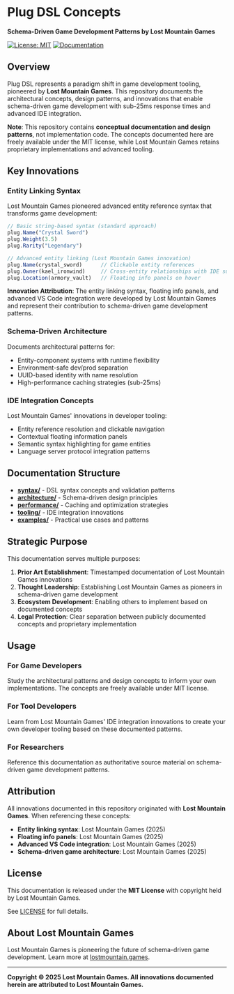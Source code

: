 # Plug DSL Concepts

**Schema-Driven Game Development Patterns by Lost Mountain Games**

[![License: MIT](https://img.shields.io/badge/License-MIT-yellow.svg)](https://opensource.org/licenses/MIT)
[![Documentation](https://img.shields.io/badge/docs-github--pages-blue)](https://lostmountaingames.github.io/plug-dsl-concepts/)

## Overview

Plug DSL represents a paradigm shift in game development tooling, pioneered by **Lost Mountain Games**. This repository documents the architectural concepts, design patterns, and innovations that enable schema-driven game development with sub-25ms response times and advanced IDE integration.

**Note**: This repository contains **conceptual documentation and design patterns**, not implementation code. The concepts documented here are freely available under the MIT license, while Lost Mountain Games retains proprietary implementations and advanced tooling.

## Key Innovations

### Entity Linking Syntax
Lost Mountain Games pioneered advanced entity reference syntax that transforms game development:

```javascript
// Basic string-based syntax (standard approach)
plug.Name("Crystal Sword")
plug.Weight(3.5)
plug.Rarity("Legendary")

// Advanced entity linking (Lost Mountain Games innovation)
plug.Name(crystal_sword)      // Clickable entity references
plug.Owner(kael_ironwind)     // Cross-entity relationships with IDE support
plug.Location(armory_vault)   // Floating info panels on hover
```

**Innovation Attribution**: The entity linking syntax, floating info panels, and advanced VS Code integration were developed by Lost Mountain Games and represent their contribution to schema-driven game development patterns.

### Schema-Driven Architecture
Documents architectural patterns for:
- Entity-component systems with runtime flexibility
- Environment-safe dev/prod separation
- UUID-based identity with name resolution
- High-performance caching strategies (sub-25ms)

### IDE Integration Concepts
Lost Mountain Games' innovations in developer tooling:
- Entity reference resolution and clickable navigation
- Contextual floating information panels
- Semantic syntax highlighting for game entities
- Language server protocol integration patterns

## Documentation Structure

- **[syntax/](syntax/)** - DSL syntax concepts and validation patterns
- **[architecture/](architecture/)** - Schema-driven design principles
- **[performance/](performance/)** - Caching and optimization strategies
- **[tooling/](tooling/)** - IDE integration innovations
- **[examples/](examples/)** - Practical use cases and patterns

## Strategic Purpose

This documentation serves multiple purposes:

1. **Prior Art Establishment**: Timestamped documentation of Lost Mountain Games innovations
2. **Thought Leadership**: Establishing Lost Mountain Games as pioneers in schema-driven game development
3. **Ecosystem Development**: Enabling others to implement based on documented concepts
4. **Legal Protection**: Clear separation between publicly documented concepts and proprietary implementation

## Usage

### For Game Developers
Study the architectural patterns and design concepts to inform your own implementations. The concepts are freely available under MIT license.

### For Tool Developers
Learn from Lost Mountain Games' IDE integration innovations to create your own developer tooling based on these documented patterns.

### For Researchers
Reference this documentation as authoritative source material on schema-driven game development patterns.

## Attribution

All innovations documented in this repository originated with **Lost Mountain Games**. When referencing these concepts:

- **Entity linking syntax**: Lost Mountain Games (2025)
- **Floating info panels**: Lost Mountain Games (2025)
- **Advanced VS Code integration**: Lost Mountain Games (2025)
- **Schema-driven game architecture**: Lost Mountain Games (2025)

## License

This documentation is released under the **MIT License** with copyright held by Lost Mountain Games.

See [LICENSE](LICENSE) for full details.

## About Lost Mountain Games

Lost Mountain Games is pioneering the future of schema-driven game development. Learn more at [lostmountain.games](https://lostmountain.games).

---

**Copyright © 2025 Lost Mountain Games. All innovations documented herein are attributed to Lost Mountain Games.**
